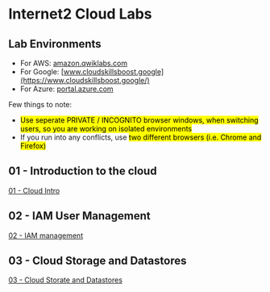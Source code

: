 # Internet2 Cloud Labs

## Lab Environments

* For AWS: [amazon.qwiklabs.com](https://amazon.qwiklabs.com/)
* For Google: [www.cloudskillsboost.google](https://www.cloudskillsboost.google/)
* For Azure: [portal.azure.com](https://portal.azure.com/)

Few things to note:

* <mark>Use seperate PRIVATE / INCOGNITO browser windows, when switching users, so you are working on isolated environments</mark>
* If you run into any conflicts, use <mark>two different browsers (i.e. Chrome and Firefox)</mark>



## 01 - Introduction to the cloud

[01 - Cloud Intro](01-intro/README.md)

## 02 - IAM User Management

[02 - IAM management](02-iam/README.md)

## 03 - Cloud Storage and Datastores

[03 - Cloud Storate and Datastores](03-storage/README.md)